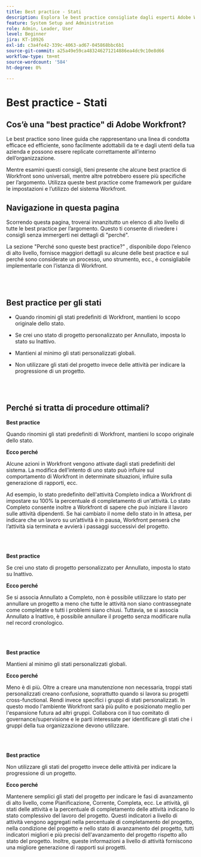 ```yaml
---
title: Best practice - Stati
description: Esplora le best practice consigliate dagli esperti Adobe Workfront in merito all’impostazione, alla gestione e all’utilizzo degli stati di Workfront.
feature: System Setup and Administration
role: Admin, Leader, User
level: Beginner
jira: KT-10926
exl-id: c3a4fe42-339c-4063-ad67-045868bbc6b1
source-git-commit: a25a49e59ca483246271214886ea4dc9c10e8d66
workflow-type: tm+mt
source-wordcount: '584'
ht-degree: 0%

---
```


# Best practice - Stati

## Cos’è una &quot;best practice&quot; di Adobe Workfront?

Le best practice sono linee guida che rappresentano una linea di condotta efficace ed efficiente, sono facilmente adottabili da te e dagli utenti della tua azienda e possono essere replicate correttamente all’interno dell’organizzazione.

Mentre esamini questi consigli, tieni presente che alcune best practice di Workfront sono universali, mentre altre potrebbero essere più specifiche per l’argomento. Utilizza queste best practice come framework per guidare le impostazioni e l’utilizzo del sistema Workfront.

## Navigazione in questa pagina

Scorrendo questa pagina, troverai innanzitutto un elenco di alto livello di tutte le best practice per l’argomento. Questo ti consente di rivedere i consigli senza immergerti nei dettagli di &quot;perché&quot;.

La sezione &quot;Perché sono queste best practice?&quot; , disponibile dopo l’elenco di alto livello, fornisce maggiori dettagli su alcune delle best practice e sul perché sono considerate un processo, uno strumento, ecc., è consigliabile implementarle con l’istanza di Workfront.

</br>
</br>

## Best practice per gli stati

* Quando rinomini gli stati predefiniti di Workfront, mantieni lo scopo originale dello stato.

* Se crei uno stato di progetto personalizzato per Annullato, imposta lo stato su Inattivo.

* Mantieni al minimo gli stati personalizzati globali.

* Non utilizzare gli stati del progetto invece delle attività per indicare la progressione di un progetto.


</br>
</br>



## Perché si tratta di procedure ottimali?

**Best practice**

Quando rinomini gli stati predefiniti di Workfront, mantieni lo scopo originale dello stato.



**Ecco perché**

Alcune azioni in Workfront vengono attivate dagli stati predefiniti del sistema. La modifica dell’intento di uno stato può influire sul comportamento di Workfront in determinate situazioni, influire sulla generazione di rapporti, ecc.



Ad esempio, lo stato predefinito dell&#39;attività Completo indica a Workfront di impostare su 100% la percentuale di completamento di un&#39;attività. Lo stato Completo consente inoltre a Workfront di sapere che può iniziare il lavoro sulle attività dipendenti. Se hai cambiato il nome dello stato in In attesa, per indicare che un lavoro su un’attività è in pausa, Workfront penserà che l’attività sia terminata e avvierà i passaggi successivi del progetto.

</br>
</br>



**Best practice**

Se crei uno stato di progetto personalizzato per Annullato, imposta lo stato su Inattivo.



**Ecco perché**

Se si associa Annullato a Completo, non è possibile utilizzare lo stato per annullare un progetto a meno che tutte le attività non siano contrassegnate come completate e tutti i problemi siano chiusi. Tuttavia, se si associa Annullato a Inattivo, è possibile annullare il progetto senza modificare nulla nel record cronologico.


</br>
</br>

**Best practice**

Mantieni al minimo gli stati personalizzati globali.



**Ecco perché**

Meno è di più. Oltre a creare una manutenzione non necessaria, troppi stati personalizzati creano confusione, soprattutto quando si lavora su progetti cross-functional. Rendi invece specifici i gruppi di stati personalizzati. In questo modo l&#39;ambiente Workfront sarà più pulito e posizionato meglio per l&#39;espansione futura ad altri gruppi. Collabora con il tuo comitato di governance/supervisione e le parti interessate per identificare gli stati che i gruppi della tua organizzazione devono utilizzare.


</br>
</br>

**Best practice**

Non utilizzare gli stati del progetto invece delle attività per indicare la progressione di un progetto.



**Ecco perché**

Mantenere semplici gli stati del progetto per indicare le fasi di avanzamento di alto livello, come Pianificazione, Corrente, Completa, ecc. Le attività, gli stati delle attività e la percentuale di completamento delle attività indicano lo stato complessivo del lavoro del progetto. Questi indicatori a livello di attività vengono aggregati nella percentuale di completamento del progetto, nella condizione del progetto e nello stato di avanzamento del progetto, tutti indicatori migliori e più precisi dell&#39;avanzamento del progetto rispetto allo stato del progetto. Inoltre, queste informazioni a livello di attività forniscono una migliore generazione di rapporti sui progetti.
